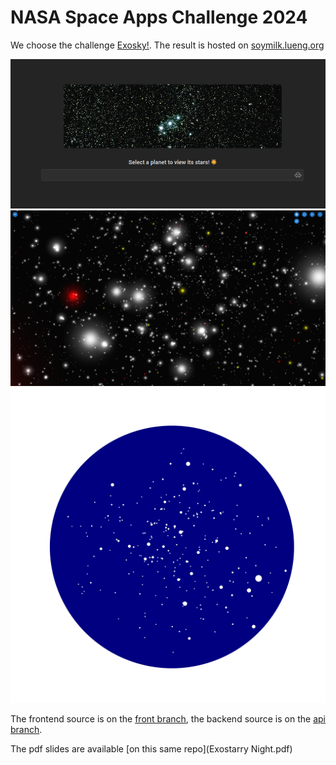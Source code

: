 # NASA Space Apps Challenge 2024

We choose the challenge [Exosky!](https://www.spaceappschallenge.org/nasa-space-apps-2024/challenges/exosky/).
The result is hosted on [soymilk.lueng.org](https://soymilk.lueng.org)

![Title screenshot](title.png)
![Stars screenshot](stars.png)
![Star chart](chart.png)

The frontend source is on the [front branch](https://github.com/pblop/hackathon2024/tree/front), the backend source is on the [api branch](https://github.com/pblop/hackathon2024/tree/api).

The pdf slides are available [on this same repo](Exostarry Night.pdf)
